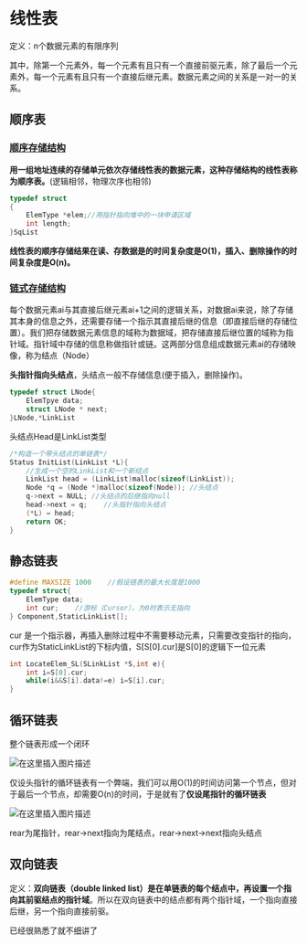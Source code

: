 # 线性表

定义：n个数据元素的有限序列

其中，除第一个元素外，每一个元素有且只有一个直接前驱元素，除了最后一个元素外，每一个元素有且只有一个直接后继元素。数据元素之间的关系是一对一的关系。

## 顺序表

### **<u>顺序存储结构</u>**

**用一组地址连续的存储单元依次存储线性表的数据元素，这种存储结构的线性表称为顺序表。**(逻辑相邻，物理次序也相邻)

```c++
typedef struct
{
    ElemType *elem;//用指针指向堆中的一块申请区域
    int length;
}SqList
```

**线性表的顺序存储结果在读、存数据是的时间复杂度是O(1)，插入、删除操作的时间复杂度是O(n)。**

### <u>**链式存储结构**</u>

每个数据元素ai与其直接后继元素ai+1之间的逻辑关系，对数据ai来说，除了存储其本身的信息之外，还需要存储一个指示其直接后继的信息（即直接后继的存储位置）。我们把存储数据元素信息的域称为数据域，把存储直接后继位置的域称为指针域。指针域中存储的信息称做指针或链。这两部分信息组成数据元素ai的存储映像，称为结点（Node）

**头指针指向头结点**，头结点一般不存储信息(便于插入，删除操作)。

```c
typedef struct LNode{
	ElemTpye data;
	struct LNode * next;
}LNode,*LinkList
```

头结点Head是LinkList类型

```c
/*构造一个带头结点的单链表*/
Status InitList(LinkList *L){
    //生成一个空的LinkList和一个新结点
    LinkList head = (LinkList)malloc(sizeof(LinkList));
    Node *q = (Node *)malloc(sizeof(Node)); //头结点
    q->next = NULL; //头结点的后继指向null
    head->next = q;    //头指针指向头结点
    (*L) = head;
    return OK;
}
```

## 静态链表

```c
#define MAXSIZE 1000    //假设链表的最大长度是1000
typedef struct{
    ElemType data;
    int cur;    //游标（Cursor），为0时表示无指向
} Component,StaticLinkList[];
```

cur 是一个指示器，再插入删除过程中不需要移动元素，只需要改变指针的指向，cur作为StaticLinkList的下标内值，S[S[0].cur]是S[0]的逻辑下一位元素

```c
int LocateElem_SL(SLinkList *S,int e){
   	int i=S[0].cur;
    while(i&&S[i].data!=e) i=S[i].cur;
}
```

## 循环链表

整个链表形成一个闭环

![在这里插入图片描述](https://img-blog.csdnimg.cn/20210218171336217.png#pic_center)

仅设头指针的循环链表有一个弊端，我们可以用O(1)的时间访问第一个节点，但对于最后一个节点，却需要O(n)的时间，于是就有了**仅设尾指针的循环链表**

![在这里插入图片描述](https://img-blog.csdnimg.cn/20210218171913518.png#pic_center)

rear为尾指针，rear->next指向为尾结点，rear->next->next指向头结点

## 双向链表

定义：**双向链表（double linked list）是在单链表的每个结点中，再设置一个指向其前驱结点的指针域**。所以在双向链表中的结点都有两个指针域，一个指向直接后继，另一个指向直接前驱。

已经很熟悉了就不细讲了

